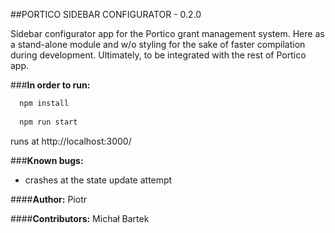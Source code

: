 ##PORTICO SIDEBAR CONFIGURATOR - 0.2.0

Sidebar configurator app for the Portico grant management system.
Here as a stand-alone module and w/o styling for the sake of faster compilation during development.
Ultimately, to be integrated with the rest of Portico app. 


###**In order to run:**

```javascript
  npm install
  
  npm run start
  ```
  
  runs at http://localhost:3000/
  
  
###**Known bugs:**
* crashes at the state update attempt
 
####**Author:**
Piotr

####**Contributors:**
Michał
Bartek

